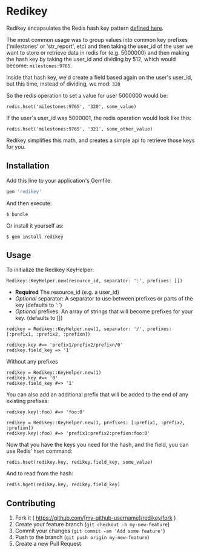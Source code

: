 # Redikey

Redikey encapsulates the Redis hash key pattern [defined here](http://instagram-engineering.tumblr.com/post/12202313862/storing-hundreds-of-millions-of-simple-key-value).

The most common usage was to group values into common key prefixes ('milestones' or 'str_report', etc) and then taking the user_id of the user we want to store or retrieve data in redis for (e.g. 5000000) and then making the hash key by taking the user_id and dividing by 512, which would become: `milestones:9765`.

Inside that hash key, we'd create a field based again on the user's user_id, but this time, instead of dividing, we mod: `320`

So the redis operation to set a value for user 5000000 would be:

```
redis.hset('milestones:9765', '320', some_value)
```

If the user's user_id was 5000001, the redis operation would look like this:

```
redis.hset('milestones:9765', '321', some_other_value)
```

Redikey simplifies this math, and creates a simple api to retrieve those keys for you.

## Installation

Add this line to your application's Gemfile:

```ruby
gem 'redikey'
```

And then execute:

    $ bundle

Or install it yourself as:

    $ gem install redikey

## Usage

To initialize the Redikey KeyHelper:

`Redikey::KeyHelper.new(resource_id, separator: ':', prefixes: [])`

- **Required** The resource_id (e.g. a user_id)
- *Optional* separator: A separator to use between prefixes or parts of the key (defaults to ':')
- *Optional* prefixes: An array of strings that will become prefixes for your key. (defaults to [])


```
redikey = Redikey::KeyHelper.new(1, separator: '/', prefixes: [:prefix1, :prefix2, :prefixn])

redikey.key #=> 'prefix1/prefix2/prefixn/0'
redikey.field_key => '1'
```

Without any prefixes
```
redikey = Redikey::KeyHelper.new(1)
redikey.key #=> '0'
redikey.field_key #=> '1'
```

You can also add an additional prefix that will be added to the end of any existing prefixes:
```
redikey.key(:foo) #=> 'foo:0'

redikey = Redikey::KeyHelper.new(1, prefixes: [:prefix1, :prefix2, :prefixn])
redikey.key(:foo) #=> 'prefix1:prefix2:prefixn:foo:0'
```

Now that you have the keys you need for the hash, and the field, you can use Redis' `hset` command:

```
redis.hset(redikey.key, redikey.field_key, some_value)
```

And to read from the hash:

```
redis.hget(redikey.key, redikey.field_key)
```


## Contributing

1. Fork it ( https://github.com/[my-github-username]/redikey/fork )
2. Create your feature branch (`git checkout -b my-new-feature`)
3. Commit your changes (`git commit -am 'Add some feature'`)
4. Push to the branch (`git push origin my-new-feature`)
5. Create a new Pull Request
